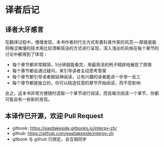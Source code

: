 # 译者后记

## 译者大牙感言

在翻译过程中，慢慢发现，本书作者的行文方式有着科普作家的风范──那就是能将晦涩难懂的技术用比较清晰简洁的方式进行呈现，深入浅出的风格在每个章节的讨论中都得到了体现：

- 每个章节都非常精简，5分钟就能看完，用最简洁的例子精辟地展现了原理
- 每个章节都会通过疑问，来引导读者主动思考答案
- 每个章节都引导读者做延伸阅读，让有兴趣的读者能进一步举一反三
- 每个章节都是独立的，你可以挑选任意的章节开始阅读，而不受影响

总之，这本书非常方便随时选取一个章节进行阅读，而且每次阅读一个章节，你都可能会有一些新的发现。

## 本译作已开源，欢迎 Pull Request

- gitbook: https://eastlakeside.gitbooks.io/interpy-zh/
- github: https://github.com/eastlakeside/interpy-zh
- gitbook 与 github 已绑定，会互相同步
